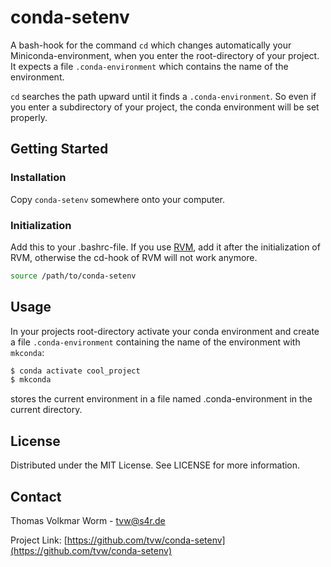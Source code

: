 # conda-setenv

A bash-hook for the command `cd` which changes automatically your
Miniconda-environment, when you enter the root-directory of your
project. It expects a file `.conda-environment` which contains the
name of the environment.

`cd` searches the path upward until it finds a `.conda-environment`.
So even if you enter a subdirectory of your project, the conda
environment will be set properly.

## Getting Started

### Installation

Copy `conda-setenv` somewhere onto your computer.

### Initialization

Add this to your .bashrc-file. If you use [RVM](https://rvm.io), add
it after the initialization of RVM, otherwise the cd-hook of RVM will
not work anymore.

```sh
source /path/to/conda-setenv
```

## Usage

In your projects root-directory activate your conda environment and
create a file `.conda-environment` containing the name of the
environment with `mkconda`:

```sh
$ conda activate cool_project
$ mkconda
```

stores the current environment in a file named .conda-environment in
the current directory.

## License

Distributed under the MIT License. See LICENSE for more information.

## Contact

Thomas Volkmar Worm - tvw@s4r.de

Project Link: [https://github.com/tvw/conda-setenv](https://github.com/tvw/conda-setenv)
